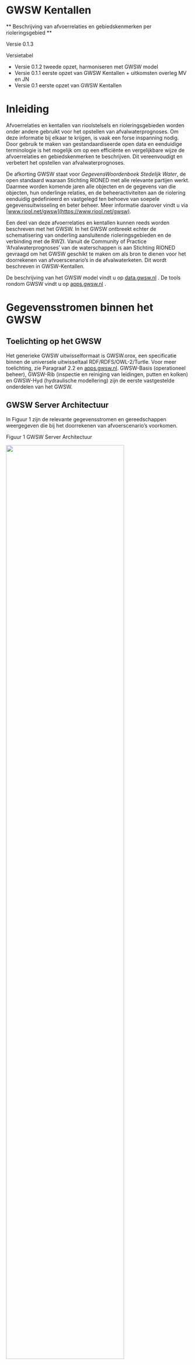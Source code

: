 GWSW Kentallen
==============

** Beschrijving van afvoerrelaties en gebiedskenmerken per rioleringsgebied **

Versie 0.1.3


Versietabel

-   Versie 0.1.2 tweede opzet, harmoniseren met GWSW model
-   Versie 0.1.1 eerste opzet van GWSW Kentallen + uitkomsten overleg MV en JN
-   Versie 0.1 eerste opzet van GWSW Kentallen


Inleiding
=========

Afvoerrelaties en kentallen van rioolstelsels en rioleringsgebieden worden onder andere gebruikt voor het opstellen van afvalwaterprognoses. Om deze informatie bij elkaar te krijgen, is vaak een forse inspanning nodig. Door gebruik te maken van gestandaardiseerde open data en eenduidige terminologie is het mogelijk om op een efficiënte en vergelijkbare wijze de afvoerrelaties en gebiedskenmerken te beschrijven. Dit vereenvoudigt en verbetert het opstellen van afvalwaterprognoses.

De afkorting GWSW staat voor *GegevensWoordenboek Stedelijk Water*, de open standaard waaraan Stichting RIONED met alle relevante partijen werkt. Daarmee worden komende jaren alle objecten en de gegevens van die objecten, hun onderlinge relaties, en de beheeractiviteiten aan de riolering eenduidig gedefinieerd en vastgelegd ten behoeve van soepele gegevensuitwisseling en beter beheer. Meer informatie daarover vindt u via [www.riool.net/gwsw](https://www.riool.net/gwsw).

Een deel van deze afvoerrelaties en kentallen kunnen reeds worden beschreven met het GWSW. In het GWSW ontbreekt echter de schematisering van onderling aansluitende rioleringsgebieden en de verbinding met de RWZI. Vanuit de Community of Practice ‘Afvalwaterprognoses’ van de waterschappen is aan Stichting RIONED gevraagd om het GWSW geschikt te maken om als bron te dienen voor het doorrekenen van afvoerscenario’s in de afvalwaterketen. Dit wordt beschreven in GWSW-Kentallen.

De beschrijving van het GWSW model vindt u op [data.gwsw.nl](https://data.gwsw.nl/) . De tools rondom GWSW vindt u op [apps.gwsw.nl](https://apps.gwsw.nl) .

Gegevensstromen binnen het GWSW
===============================

Toelichting op het GWSW
-----------------------

Het generieke GWSW uitwisselformaat is GWSW.orox, een specificatie binnen de universele uitwisseltaal RDF/RDFS/OWL-2/Turtle. Voor meer toelichting, zie Paragraaf 2.2 en [apps.gwsw.nl](https://apps.gwsw.nl). GWSW-Basis (operationeel beheer), GWSW-Rib (inspectie en reiniging van leidingen, putten en kolken) en GWSW-Hyd (hydraulische modellering) zijn de eerste vastgestelde onderdelen van het GWSW.

GWSW Server Architectuur
------------------------

In Figuur 1 zijn de relevante gegevensstromen en gereedschappen weergegeven die bij het doorrekenen van afvoerscenario’s voorkomen.

Figuur 1 GWSW Server Architectuur

<img src="media/gwsw_server.png" style="width:80%" />

**Gegevens** worden uitgewisseld met het GWSW-OroX, een uitwisselprotocol conform de wereldwijde linked data taal RDF/RDFS/OWL-2/Turtle. Het OroX is ontwikkeld voor het GWSW en specificeert onder andere het algemene uitwisselformaat GWSW.orox voor beheersystemen. Het GWSW.orox is de uitwisselingsvorm voor alle disciplines zoals aanleg, vervangen, inspecties en dus ook hydraulische berekeningen. Een GWSW.orox bestand wordt vanuit de beheersystemen aangemaakt en zal alle relevante projectgegevens bevatten, bij hydraulische berekeningen dus de relevante gegevens uit het studiegebied. Het GWSW.orox bestand kan door beheersystemen en andere software weer ingelezen worden en op die manier de resultaten van uitgevoerde inspecties of berekeningen terugvoeren.

De volgende **gereedschappen** spelen een rol:

1.  Beheersystemen: Deze applicaties hebben import- en exportfuncties voor de uitwisseling van de projectgegevens conform OroX.

2.  GWSW-Server: Deze applicatieserver (in beheer bij Stichting RIONED) verzorgt de import van GWSW.orox bestanden en plaatst die in zogenaamde GWSW-datasets. De GWSW-datasets dienen als neutrale gegevensbron voor allerlei toepassingen. De GWSW-server verzorgt dan ook de export en import van hydx-bestanden met als basis de GWSW-datasets. Daarnaast valideert de GWSW-server zowel de aangeleverde projectgegevens als de terug geleverde projectresultaten. Deze validatie borgt de basiskwaliteit van de datasets. De validatie is een nulmeting waarbij alleen op de in het GWSW opgenomen kwaliteitseisen (zoals objecttypering, minimum en maximum waarde, verplichte kenmerken) getoetst wordt.

3.  Modelinstrumentaria: Deze applicaties hebben een import- en exportfunctie voor de uitwisseling van de kenmerken van een rioolstelsel die relevant zijn voor de uit te voeren of uitgevoerde hydraulische berekeningen. De applicaties kunnen gebruik maken van het hydx-formaat, maar desgewenst ook een OroX import- en exportfunctie bieden.

Reikwijdte GWSW Kentallen
=========================

GWSW Kentallen is een module of filter op het GWSW-datamodel. Het bevat alle modelgegevens die noodzakelijk zijn voor het berekenen van afvoerscenario's binnen de afvalwaterketen. De belangrijkste onderdelen van GWSW Kentallen zijn:

-   De definitie van het rioleringsnetwerk conform de module GWSW Hyd, gebruikt voor netwerkberekeningen van vrijverval rioolstelsels. (bestaand model)

-   De definitie van het afvoernetwerk, de schematisering van onderling aansluitende rioleringsgebieden en de verbinding met de RWZI. (nieuw model)

-   Een - vooralsnog beperkte - beschrijving van de gemeentelijke en waterschaps-activiteiten voor het optimaliseren van de afvalwaterketen

Afvoernetwerk GWSW Kentallen
============================

Algemeen
--------

Zie <https://data.gwsw.nl/1.5.1/Kentallen/Afvoernetwerk>

Binnen een zuiveringskring vormen rioleringsgebieden, rioolstelsels (vrijverval en mechanisch), rioolgemalen en de zuivering een afvoernetwerk. Dit netwerk bestaat uit verbindingen (afvoerrelaties) en knooppunten (afvoerpunten). Dit netwerk en bijbehorende relevante kenmerken worden beschreven in GWSW Kentallen.

Figuur 2 Afvoernetwerk in GWSW Kentallen

<img src="media/afvoernetwerk.png" style="width:80%" />

Afvoerrelatie  <img src="media/afvoerrelatie.png" style="width:100px" /> 
------------------------------------------------------------------------------------

Zie [data.gwsw.nl/Kentallen/Afvoerrelatie](https://data.gwsw.nl/Kentallen/Afvoerrelatie)

### Identiteit

De verbinding tussen het ene knooppunt en het andere knooppunt wordt afvoerrelatie genoemd. Elke afvoerrelatie is van het type gwsw:Afvoerrelatie, een subtype van gwsw:Verbinding. Een afvoerrelatie kan een naam hebben (is een GWSW-modelprincipe).

### Van en naar

In de afvoerrelatie staat gedefinieerd van welk knooppunt naar welk knooppunt de afvoer plaatsvindt. Die knooppunten zijn altijd van het type gwsw:Afvoerpunt (een subtype van gwsw:Knooppunt).

Subtypes van gwsw:Afvoerrelatie definiëren op welke wijze de afvoer plaatsvindt, via een vrijverval transportleiding of (meestal) via een persleiding zijn.

### <img src="media/image5.png" style="width:0.13636in;height:0.12309in" />Debiet 

Bij de afvoerrelatie wordt ook gedefinieerd wat het afvoerdebiet is bij droogweersituaties (DWA) en bij regenwaterafvoersituaties (DWA+RWA).

Afvoerpunt  <img src="media/afvoerpunt.png" style="width:20px" /> 
---------------------------------------------------------------------------------

Zie [data.gwsw.nl/Kentallen/Afvoerpunt](https://data.gwsw.nl/Kentallen/Afvoerpunt)

De afvoerrelaties zijn onderling verbonden door afvoerpunten. Het GWSW model is zo ingericht dat het afvoerpunt is gerelateerd aan een fysieke afvoerconstructie (rioolgemaal, stuwput, leiding) en het aangesloten stelsel of gebied.

Een afvoerpunt is topologisch gekoppeld (met de relatie gwsw:hasConnection) aan een gwsw:Leiding (het begin- of eindpunt) of een gwsw:Doorlaat, gwsw:Pomp of gwsw:Wand (het begin- of eindpunt). Een afvoerpunt wordt toegekend (met de relatie gwsw:isPartOf) aan een gwsw:Stelsel, een gwsw:Gebied (dat meerdere stelsels kan bevatten), een gwsw:Rioolgemaal, of een gwsw:Afleveringspunt.

Een afvoerpunt bij een rioolgemaal zal alleen gebruikt worden om een doorvoergemaal te beschrijven, in de meeste gevallen zal een rioolgemaal het afvoerpunt van een stelsel of gebied zijn.

De kentallen (van het bijbehorende stelsel of gebied) worden geregistreerd bij het afvoerpunt. Dat biedt de mogelijkheid om meerdere afvoerpunten bij een stelsel (met bijvoorbeeld twee rioolgemalen) te beschrijven met bijbehorende kentallen of juist meerdere stelsels in een rioleringsgebied te clusteren en via één afvoerpunt te koppelen.

<img src="media/image7.png" style="width:0.26667in;height:0.25972in" />Vrijverval rioolstelsel
----------------------------------------------------------------------------------------------

Zie [data.gwsw.nl/Kentallen/AfvoerpuntVrijvervalStelsel](https://data.gwsw.nl/Kentallen/AfvoerpuntVrijvervalStelsel)

### Algemeen

In het GWSW-datamodel zijn alle types vrijverval rioolstelsel beschreven en van een naam voorzien. Een rioleringsgebied heeft een geografische oriëntatie en kan één of meerdere rioolstelsels bevatten. GWSW Kentallen worden afgeleid op rioolstelselniveau.

### Stelseltype

Het stelseltype van een rioleringsgebied bepaalt welke kentallen er relevant zijn om mee te nemen. Een stelseltype kan zijn gemengd, gescheiden RWA, verbeterd gescheiden RWA en DWA.

Bij een gemengd stelsel gaat de regenwater afvoer en droogweer afvoer via één set aan leidingen naar het gemaal. Een een gescheiden of verbeterd gescheiden stelsel bestaat uit een separate set van RWA-leidingen en/of DWA-leidingen. Bij een verbeterd gescheiden RWA is er een pompovercapaciteit en berging beschikbaar.

### Regenwater afvoer (RWA)

Het volume water dat in de afvalwaterketen terecht komt, wordt grotendeels bepaald door het afvoerend oppervlak en de hoeveelheid neerslag. De regenwater afvoer wordt in GWSW Kentallen opgegeven als hoeveelheid afvoerend oppervlak (in m<sup>2</sup>).

### Droogweer afvoer (DWA)

Droogweer afvoer (DWA, in m<sup>3</sup>/uur) wordt bepaald door de hoeveelheid huishoudelijk afvalwater, bedrijfsafvalwater en afvalwater van recreatie. Het huishoudelijk afvalwater wordt gedefinieerd met inwoner equivalenten (ie’s).

Het bedrijfsafvalwater en afvalwater van recreatie wordt gedefinieerd met vervuilingseenheden (ve’s).

### Pompovercapaciteit

Pompovercapaciteit (poc) is dat deel van de pompcapaciteit dat na aftrek van DWA en injecties overblijft om ingezameld regenwater af te voeren. De pompovercapaciteit wordt gedefinieerd in m<sup>3</sup>/uur en geprojecteerd op afvoerend oppervlak (in mm/uur). Pompovercapaciteit is beschikbaar bij het stelseltype gemengd en verbeterd gescheiden RWA.

### Berging

Berging is de hoeveelheid water die in het stelsel kan worden geborgen voordat het tot een overstort komt (onderdrempelberging). Ook kan de berging in een eventuele randvoorziening worden gedefinieerd.

Berging wordt gedefinieerd in m<sup>3</sup> en geprojecteerd op afvoerend oppervlak (in mm). Berging is beschikbaar bij het stelseltype gemengd en verbeterd gescheiden RWA.

<img src="media/image8.png" style="width:0.26667in;height:0.25972in" /><img src="media/image9.png" style="width:0.26667in;height:0.25972in" /><img src="media/image10.png" style="width:0.26667in;height:0.26667in" />Mechanisch rioolstelsel, rioolgemaal en RWZI 
------------------------------------------------------------------------------------------------------------------------------------------------------------------------------------------------------------------------------------------------------------------

Zie [data.gwsw.nl/Kentallen/AfvoerpuntMechanischStelsel](https://data.gwsw.nl/Kentallen/AfvoerpuntMechanischStelsel)

Zie [data.gwsw.nl/Kentallen/AfvoerpuntRioolgemaal](https://data.gwsw.nl/Kentallen/AfvoerpuntRioolgemaal)

Zie [data.gwsw.nl/Kentallen/Afleveringspunt](https://data.gwsw.nl/Kentallen/Afleveringspunt)

### Algemeen

In het GWSW-datamodel zijn alle types mechanisch rioolstelsel, rioolgemaal en RWZI beschreven, inclusief naamgeving. Een afvoerpunt bij een rioolgemaal zal alleen gebruikt worden om een doorvoergemaal te beschrijven.

### Kentallen

Bij een mechanisch rioolstelsel, rioolgemaal en RWZI zijn geen kentallen opgenomen. Een afvoerpunt bij een rioolgemaal zal alleen gebruikt worden om een doorvoergemaal te beschrijven.

<img src="media/image11.png" style="width:0.3in;height:0.26667in" />Rioleringsgebied
------------------------------------------------------------------------------------

Zie [data.gwsw.nl/Kentallen/AfvoerpuntGebied](https://data.gwsw.nl/Kentallen/AfvoerpuntGebied>

Vrijverval en mechanische rioolstelsels kunnen geclusterd worden in een rioleringsgebied. Een rioleringsgebied heeft dan de gecombineerde kentallen van de stelsels. Binnen het rioleringsgebied zijn dan één of meerdere afvoerpunten beschreven met de gebundelde kenmerken.

Een rioleringsgebied kan allerlei soorten stelsel bevatten, een gwsw:AfvoerpuntGebied bevat daarom de volledige set aan kentallen.

Toepassen van GWSW Kentallen
============================

Zoals in hst 2 beschreven heeft het GWSW tot doel om de gegevens voor stedelijk waterbeheer optimaal te laten doorstromen. Een belangrijk aspect daarvan is de publicatie van gemeentelijke en waterschaps-gegevens op de GWSW Server. De rioleringsbeheersystemen van gemeentes en de DAMO-AWK database van waterschappen zijn daarvoor een belangrijke bron.

Het doel van de module GWSW Kentallen is het ondersteunen bij het doorrekenen van afvoerscenario's waarmee inzicht in de belasting van de zuiveringsinstallatie wordt verkregen. Dat is een belangrijk onderdeel voor het optimaliseren van de afvalwaterketen.

Definiëren afvoernetwerk binnen de zuiveringskring
--------------------------------------------------

Tussen waterschap en gemeentes zijn afspraken nodig over de opbouw van het afvoernetwerk:

-   Welke rioleringsgebieden (clusters van stelsels) onderscheiden we, wat zijn de bijbehorende afvoerpunten

-   Welke stelsels (mechanisch en vrijverval) worden met een apart afvoerpunt beschreven

-   Welke overige afvoerpunten (afleveringspunt, rioolgemalen) onderscheiden we

-   Wat zijn de resulterende afvoerrelaties, de verbindingen van de afvoerpunten

-   Welke kentallen definiëren we minimaal per type afvoerpunt

Vullen datasets conform GWSW Kentallen
--------------------------------------

Bij het vullen van datasets volgens GWSW Kentallen spelen de volgende toepassingen een rol:

### Beheersystemen

Afhankelijk van de applicatie wordt de volgende input per afvoerpunt geleverd:

-   Afvoerend oppervlak

-   Aantal woningen / Aantal i.e. inwoners (vaak is het aantal woningen per put/leiding geregistreerd)

-   Aantal i.e. bedrijven

-   Aantal i.e. recreatie

-   Berging (in m3 en mm)

-   Berging in randvoorzieningen (in m3 en mm)

-   Verloren berging

En daarnaast, conform GWSW-Basis

-   Eigenschappen (type, naam, geometrie) van stelsels en gebieden

-   Eigenschappen (type, naam, geometrie) van afvoerpunten

-   Eigenschappen (type, naam) van afvoerrelaties (de geometrie wordt afgeleid van de afvoerpunten)

### Hydraulische rekenmodellen voor vrijverval rioolstelsels

De module GWSW Hyd definieert voor deze applicaties de benodigde gegevens, die module is onderdeel van GWSW Kentallen. De gebruikte modelinstrumenten hanteren het uitwisselformaat GWSW-HydX dat geleverd wordt vanaf de GWSW Server.

Een hydraulische berekening levert de volgende kentallen per afvoerpunt en afvoerrelatie:

-   Afvoerend oppervlak

-   Berging (in m3 en mm)

-   Verloren berging als gevolg van slechte afstroming (in m3 en mm)

-   Berging in randvoorzieningen (in m3 en mm)

-   DWA debiet

-   Pompovercapaciteit (m3/h en mm/h)

-   Laagste drempelniveau

-   Netto overstortingduur

-   Ledigingstijd

-   Vultijd

-   Debiet DWA-situatie (kenmerk bij afvoerrelatie)

-   Debiet DWA+HWA-situatie (kenmerk bij afvoerrelatie)

Doorrekenen afvoerscenario's
----------------------------

Waterschappen in Nederland hebben diverse applicaties in gebruik voor het doorrekenen van afvoerscenario's. Die applicaties kunnen afgestemd worden op het gebruik van GWSW-datasets. Stichting RIONED ontwikkelt hiertoe standaard queries om de relevante gegevens van het afvoernetwerk (per zuiveringskring) op te vragen.

Hierna volgen enkele voorbeelden van de gebruikte applicaties.

### GeoDyn

Functionaliteiten:

-   Presentatie via GIS en Webviewer

-   Vergelijking drinkwaterverbruik en DWA

-   Afleiden rioolvreemd water

-   …

*GeoDyn - visualisatie drinkwaterverbruik versus DWA*

<img src="media/geodyn.png" style="width:13cm;height:8cm" />

Discussiepunten
===============

1.  

Varianten/scenario’s
--------------------

Q: (Hoe) Zou je varianten willen opslaan?

A: Je kan als gebruiker verschillende afvoerscenario’s naast elkaar op de GWSW server opslaan. Hiervoor pas je verschillende naamgeving van dataset toe voor bijvoorbeeld:

-   Huidige werkelijke situatie

-   Huidige normatieve situatie (op basis van afspraken uit het afvalwaterakkoord)

-   Toekomstige situatie (werkelijk/normatief/jaartal)

Redundantie m3/uur en mm/uur
----------------------------

Berging, berging in randvoorziening en pompovercapaciteit worden beschreven in m<sup>3</sup>/uur en via een projectie op verhard oppervlak ook in mm/uur. In principe bevat het dus redundante informatie. Wat is hier in wenselijk vanuit de eindgebruiker?

Welke kenmerken bij type afvoerpunt?
------------------------------------

Bij het subtype Afvoerpunt Gebied zijn nu als voorbeeld alle bekende kenmerken opgenomen. Bij het subtype Afvoerpunt Vrijverval Stelsel zijn als voorbeeld alleen de minimale kenmerken, nodig voor een capaciteitsberekening, opgenomen.

Over de term **laagste overstortdrempel**, commentaar van Dirk Smolenaars: Volgens mij is dit kental echter te ‘smal’. Overstortdrempels zijn namelijk niet in alle gevallen maatgevend voor de omvang van de stelselberging. Soms zijn dat hooggelegen leidingen of andere objecten. Het zou daarom beter zijn om ‘Maatgevend niveau voor stelselberging’ en eventueel aanvullend ‘Maatgevend object voor stelselberging’ als kental op te nemen
